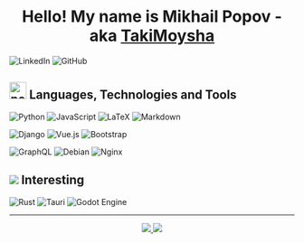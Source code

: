 <div align="center">
  <h1>Hello! My name is Mikhail Popov - aka <a href="https://github.com/TakiMoysha">TakiMoysha</a></h1>
</div>

![LinkedIn](https://img.shields.io/badge/linkedin-%230077B5.svg?style=for-the-badge&logo=linkedin&logoColor=white)
![GitHub](https://img.shields.io/badge/github-%23121011.svg?style=for-the-badge&logo=github&logoColor=white)

<div>
  <h2 align>
    <img src="https://cdn3.emoji.gg/emojis/4275_pepe_5head.png" width="30" height="30" alt="pepe-big-brain">
    Languages, Technologies and Tools
  </h2>
</div>

<!-- lang -->
![Python](https://img.shields.io/badge/python%20-%2314354C.svg?&style=for-the-badge&logo=python&logoColor=white)
![JavaScript](https://img.shields.io/badge/javascript%20-%23323330.svg?&style=for-the-badge&logo=javascript&logoColor=%23F7DF1E)
![LaTeX](https://img.shields.io/badge/latex-%23008080.svg?style=for-the-badge&logo=latex&logoColor=white)
![Markdown](https://img.shields.io/badge/markdown-%23000000.svg?style=for-the-badge&logo=markdown&logoColor=white)
<!-- Frws -->
![Django](https://img.shields.io/badge/django-%23092E20.svg?style=for-the-badge&logo=django&logoColor=white)
![Vue.js](https://img.shields.io/badge/vuejs-%2335495e.svg?style=for-the-badge&logo=vuedotjs&logoColor=%234FC08D)
![Bootstrap](https://img.shields.io/badge/bootstrap-%23563D7C.svg?style=for-the-badge&logo=bootstrap&logoColor=white)
<!-- Tech & Other -->
![GraphQL](https://img.shields.io/badge/-GraphQL-E10098?style=for-the-badge&logo=graphql&logoColor=white)
![Debian](https://img.shields.io/badge/Debian-D70A53?style=for-the-badge&logo=debian&logoColor=white)
![Nginx](https://img.shields.io/badge/nginx-%23009639.svg?style=for-the-badge&logo=nginx&logoColor=white)

<div>
  <h2 align>
    <img src="https://cdn.discordapp.com/emojis/880136215700050001.webp?size=22&quality=lossless">
    Interesting
  </h2>
</div>

![Rust](https://img.shields.io/badge/rust-%23000000.svg?style=for-the-badge&logo=rust&logoColor=white)
![Tauri](https://img.shields.io/badge/tauri-%2324C8DB.svg?style=for-the-badge&logo=tauri&logoColor=%23FFFFFF)
![Godot Engine](https://img.shields.io/badge/GODOT-%23FFFFFF.svg?style=for-the-badge&logo=godot-engine)

---

<div align="center">
  <a href="https://github.com/TakiMoysha/">
    <img src="https://github-readme-stats.vercel.app/api?username=TakiMoysha&show_icons=true&theme=radical"/>
  </a>
  <a href="https://github.com/TakiMoysha/">
    <img src="https://github-readme-streak-stats.herokuapp.com/?user=takimoysha&theme=radical&ring=e73737&currStreakNum=ffffff&hide_border=true&background=0E1118">
  </a>
</div>

<!--
- 🔭 I’m currently working on ...
- 🌱 I’m currently learning ...
- 👯 I’m looking to collaborate on ...
- 🤔 I’m looking for help with ...
- 💬 Ask me about ...
- 📫 How to reach me: ...
- 😄 Pronouns: ...
- ⚡ Fun fact: ...

references: https://github.com/juletopi/juletopi/blob/main/README.md
-->
